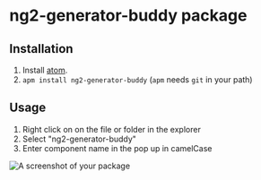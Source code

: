 # ng2-generator-buddy package

## Installation

1. Install [atom](https://atom.io).
2. `apm install ng2-generator-buddy` (`apm` needs `git` in your path)

## Usage

1. Right click on on the file or folder in the explorer
2. Select "ng2-generator-buddy"
3. Enter component name in the pop up in camelCase

![A screenshot of your package](https://f.cloud.github.com/assets/69169/2290250/c35d867a-a017-11e3-86be-cd7c5bf3ff9b.gif)
